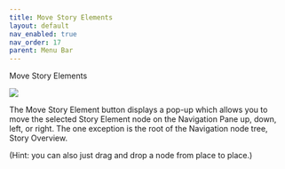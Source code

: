 ```yaml
---
title: Move Story Elements
layout: default
nav_enabled: true
nav_order: 17
parent: Menu Bar
---
```


Move Story Elements

![](/media/Move-Story-Elements.png)

The Move Story Element button displays a pop-up which allows you to move the selected Story Element node on the Navigation Pane up, down, left, or right. The one exception is the root of the Navigation node tree, Story Overview. 

(Hint: you can also just drag and drop a node from place to place.)








